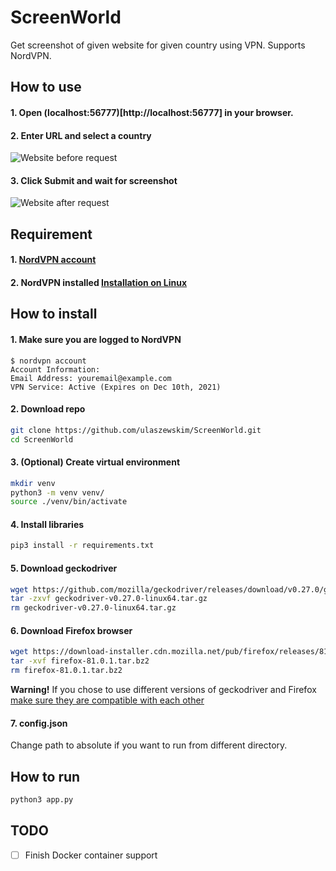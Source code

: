 # ScreenWorld
Get screenshot of given website for given country using VPN. Supports NordVPN.

## How to use
#### 1. Open (localhost:56777)[http://localhost:56777] in your browser.
#### 2. Enter URL and select a country
![Website before request](https://raw.githubusercontent.com/ulaszewskim/ScreenWorld/main/_images/before.png)
#### 3. Click **Submit** and wait for screenshot
![Website after request](https://raw.githubusercontent.com/ulaszewskim/ScreenWorld/main/_images/after.png)

## Requirement
#### 1. [NordVPN account](https://nordvpn.com/)
#### 2. NordVPN installed [Installation on Linux](https://support.nordvpn.com/Connectivity/Linux/1325531132/Installing-and-using-NordVPN-on-Debian-Ubuntu-Elementary-OS-and-Linux-Mint.htm)

## How to install
#### 1. Make sure you are logged to NordVPN
```
$ nordvpn account
Account Information:
Email Address: youremail@example.com
VPN Service: Active (Expires on Dec 10th, 2021)
```
#### 2. Download repo
```bash
git clone https://github.com/ulaszewskim/ScreenWorld.git
cd ScreenWorld
```
#### 3. (Optional) Create virtual environment
```bash
mkdir venv
python3 -m venv venv/
source ./venv/bin/activate
```
#### 4. Install libraries
```bash
pip3 install -r requirements.txt
```
#### 5. Download geckodriver
```bash
wget https://github.com/mozilla/geckodriver/releases/download/v0.27.0/geckodriver-v0.27.0-linux64.tar.gz
tar -zxvf geckodriver-v0.27.0-linux64.tar.gz
rm geckodriver-v0.27.0-linux64.tar.gz
```
#### 6. Download Firefox browser
```bash
wget https://download-installer.cdn.mozilla.net/pub/firefox/releases/81.0.1/linux-x86_64/pl/firefox-81.0.1.tar.bz2
tar -xvf firefox-81.0.1.tar.bz2
rm firefox-81.0.1.tar.bz2
```
**Warning!** If you chose to use different versions of geckodriver and Firefox [make sure they are compatible with each other](https://firefox-source-docs.mozilla.org/testing/geckodriver/Support.html)
#### 7. config.json
Change path to absolute if you want to run from different directory.

## How to run
```bash
python3 app.py
```

## TODO
- [ ] Finish Docker container support

